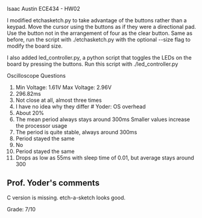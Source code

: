 Isaac Austin
ECE434 - HW02

I modified etchasketch.py to take advantage of the buttons rather than a keypad.
Move the cursor using the buttons as if they were a directional pad.
Use the button not in the arrangement of four as the clear button.
Same as before, run the script with ./etchasketch.py with the optional --size
flag to modify the board size.

I also added led_controller.py, a python script that toggles the LEDs on the
board by pressing the buttons.
Run this script with ./led_controller.py

Oscilloscope Questions
1) 	Min Voltage: 1.61V 
	Max Voltage: 2.96V
2) 	296.82ms
3)	Not close at all, almost three times
4)	I have no idea why they differ						# Yoder:  OS overhead
5) 	About 20%
6)	The mean period always stays around 300ms
	Smaller values increase the processor usage
7)	The period is quite stable, always around 300ms
8)	Period stayed the same
9)	No
10)	Period stayed the same
11)	Drops as low as 55ms with sleep time of 0.01,
	but average stays around 300


## Prof. Yoder's comments

C version is missing.
etch-a-sketch looks good.  

Grade:  7/10